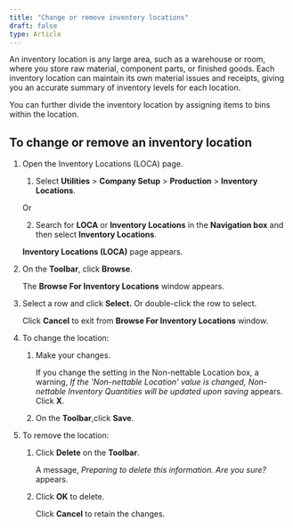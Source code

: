```yaml
---
title: "Change or remove inventory locations"
draft: false
type: Article
---
```


An inventory location is any large area, such as a warehouse or room, where you store raw material, component parts, or finished goods. Each inventory location can maintain its own material issues and receipts, giving you an accurate summary of inventory levels for each location.

You can further divide the inventory location by assigning items to bins within the location. 


## To change or remove an inventory location

1. Open the Inventory Locations (LOCA) page.

    1. Select **Utilities** > **Company Setup** > **Production** > **Inventory Locations**.

    Or

    2. Search for **LOCA** or **Inventory Locations** in the **Navigation box** and then select **Inventory Locations**.

    **Inventory Locations (LOCA)** page appears.

2. On the **Toolbar**, click **Browse**.

    The **Browse For Inventory Locations** window appears.

3. Select a row and click **Select.** Or double-click the row to select.

    Click **Cancel** to exit from **Browse For Inventory Locations** window.

4. To change the location:

    1. Make your changes.

        If you change the setting in the Non-nettable Location box, a warning, *If the 'Non-nettable Location' value is changed, Non-nettable Inventory Quantities will be updated upon saving* appears. Click **X**.

    2. On the **Toolbar**,click **Save**.

5. To remove the location:

    1. Click **Delete** on the **Toolbar**.

        A message, *Preparing to delete this information. Are you sure?* appears.

    2. Click **OK** to delete.

        Click **Cancel** to retain the changes.